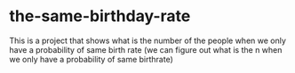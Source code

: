 # the-same-birthday-rate
This is a project that shows what is the number of the people when we only have a probability of same birth rate 
(we can figure out what is the n when we only have a probability of same birthrate)
